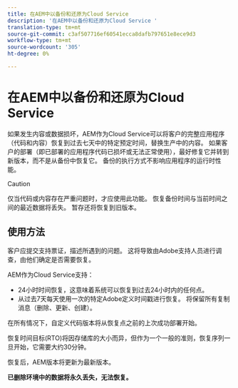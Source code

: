 ```yaml
---
title: 在AEM中以备份和还原为Cloud Service
description: '在AEM中以备份和还原为Cloud Service '
translation-type: tm+mt
source-git-commit: c3af507716ef60541ecca8dafb797651e8ece9d3
workflow-type: tm+mt
source-wordcount: '305'
ht-degree: 0%

---
```



# 在AEM中以备份和还原为Cloud Service

如果发生内容或数据损坏，AEM作为Cloud Service可以将客户的完整应用程序（代码和内容）恢复到过去七天中的特定预定时间，替换生产中的内容。
如果客户的部署（即已部署的应用程序代码已损坏或无法正常使用），最好修复它并转到新版本，而不是从备份中恢复它。 备份的执行方式不影响应用程序的运行时性能。

>[!CAUTION]
>
>仅当代码或内容存在严重问题时，才应使用此功能。 恢复备份时间与当前时间之间的最近数据将丢失。 暂存还将恢复到旧版本。

## 使用方法

客户应提交支持票证，描述所遇到的问题。 这将导致由Adobe支持人员进行调查，由他们确定是否需要恢复。

AEM作为Cloud Service支持：

* 24小时时间恢复，这意味着系统可以恢复到过去24小时内的任何点。
* 从过去7天每天使用一次的特定Adobe定义时间戳进行恢复。  将保留所有复制消息（删除、更新、创建）。

在所有情况下，自定义代码版本将从恢复点之前的上次成功部署开始。

恢复时间目标(RTO)将因存储库的大小而异，但作为一个一般的准则，恢复序列一旦开始，它需要大约30分钟。

恢复后，AEM版本将更新为最新版本。

**已删除环境中的数据将永久丢失，无法恢复。**
